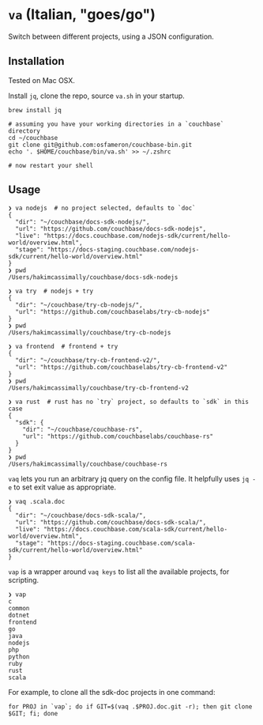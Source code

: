 # `va` (Italian, "goes/go")

Switch between different projects, using a JSON configuration.

## Installation

Tested on Mac OSX.

Install `jq`, clone the repo, source `va.sh` in your startup.

	brew install jq

	# assuming you have your working directories in a `couchbase` directory
	cd ~/couchbase
	git clone git@github.com:osfameron/couchbase-bin.git
	echo '. $HOME/couchbase/bin/va.sh' >> ~/.zshrc

	# now restart your shell

## Usage

	❯ va nodejs  # no project selected, defaults to `doc`
	{
	  "dir": "~/couchbase/docs-sdk-nodejs/",
	  "url": "https://github.com/couchbase/docs-sdk-nodejs",
	  "live": "https://docs.couchbase.com/nodejs-sdk/current/hello-world/overview.html",
	  "stage": "https://docs-staging.couchbase.com/nodejs-sdk/current/hello-world/overview.html"
	}
	❯ pwd
	/Users/hakimcassimally/couchbase/docs-sdk-nodejs

	❯ va try  # nodejs + try
	{
	  "dir": "~/couchbase/try-cb-nodejs/",
	  "url": "https://github.com/couchbaselabs/try-cb-nodejs"
	}
	❯ pwd
	/Users/hakimcassimally/couchbase/try-cb-nodejs

	❯ va frontend  # frontend + try
	{
	  "dir": "~/couchbase/try-cb-frontend-v2/",
	  "url": "https://github.com/couchbaselabs/try-cb-frontend-v2"
	}
	❯ pwd
	/Users/hakimcassimally/couchbase/try-cb-frontend-v2

	❯ va rust  # rust has no `try` project, so defaults to `sdk` in this case
	{
	  "sdk": {
	    "dir": "~/couchbase/couchbase-rs",
	    "url": "https://github.com/couchbaselabs/couchbase-rs"
	  }
	}
	❯ pwd
	/Users/hakimcassimally/couchbase/couchbase-rs

`vaq` lets you run an arbitrary jq query on the config file.
It helpfully uses `jq -e` to set exit value as appropriate.

	❯ vaq .scala.doc
	{
	  "dir": "~/couchbase/docs-sdk-scala/",
	  "url": "https://github.com/couchbase/docs-sdk-scala/",
	  "live": "https://docs.couchbase.com/scala-sdk/current/hello-world/overview.html",
	  "stage": "https://docs-staging.couchbase.com/scala-sdk/current/hello-world/overview.html"
	}

`vap` is a wrapper around `vaq keys` to list all the available projects, for scripting.

	❯ vap
	c
	common
	dotnet
	frontend
	go
	java
	nodejs
	php
	python
	ruby
	rust
	scala

For example, to clone all the sdk-doc projects in one command:

	for PROJ in `vap`; do if GIT=$(vaq .$PROJ.doc.git -r); then git clone $GIT; fi; done
